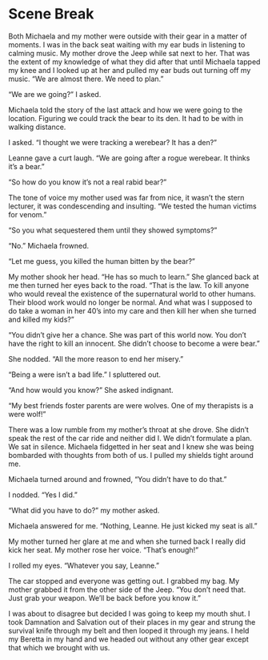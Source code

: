 # Scene Break

Both Michaela and my mother were outside with their gear in a matter of moments. I was in the back seat waiting with my ear buds in listening to calming music. My mother drove the Jeep while sat next to her. That was the extent of my knowledge of what they did after that until Michaela tapped my knee and I looked up at her and pulled my ear buds out turning off my music. “We are almost there. We need to plan.”

“We are we going?” I asked.

Michaela told the story of the last attack and how we were going to the location. Figuring we could track the bear to its den. It had to be with in walking distance.

I asked. “I thought we were tracking a werebear? It has a den?”

Leanne gave a curt laugh. “We are going after a rogue werebear. It thinks it’s a bear.”

“So how do you know it’s not a real rabid bear?”

The tone of voice my mother used was far from nice, it wasn’t the stern lecturer, it was condescending and insulting. “We tested the human victims for venom.”

“So you what sequestered them until they showed symptoms?”

“No.” Michaela frowned.

“Let me guess, you killed the human bitten by the bear?”

My mother shook her head. “He has so much to learn.” She glanced back at me then turned her eyes back to the road. “That is the law. To kill anyone who would reveal the existence of the supernatural world to other humans. Their blood work would no longer be normal. And what was I supposed to do take a woman in her 40’s into my care and then kill her when she turned and killed my kids?”

“You didn’t give her a chance. She was part of this world now. You don’t have the right to kill an innocent. She didn’t choose to become a were bear.”

She nodded. “All the more reason to end her misery.”

“Being a were isn’t a bad life.” I spluttered out.

“And how would you know?” She asked indignant.

“My best friends foster parents are were wolves. One of my therapists is a were wolf!”

There was a low rumble from my mother’s throat at she drove. She didn’t speak the rest of the car ride and neither did I. We didn’t formulate a plan. We sat in silence. Michaela fidgetted in her seat and I knew she was being bombarded with thoughts from both of us. I pulled my shields tight around me.

Michaela turned around and frowned, “You didn’t have to do that.”

I nodded. “Yes I did.”

“What did you have to do?” my mother asked.

Michaela answered for me. “Nothing, Leanne. He just kicked my seat is all.”

My mother turned her glare at me and when she turned back I really did kick her seat. My mother rose her voice. “That’s enough!”

I rolled my eyes. “Whatever you say, Leanne.”

The car stopped and everyone was getting out. I grabbed my bag. My mother grabbed it from the other side of the Jeep. “You don’t need that. Just grab your weapon. We’ll be back before you know it.”

I was about to disagree but decided I was going to keep my mouth shut. I took Damnation and Salvation out of their places in my gear and strung the survival knife through my belt and then looped it through my jeans. I held my Beretta in my hand and we headed out without any other gear except that which we brought with us.

